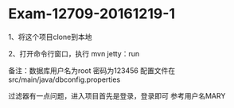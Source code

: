 # Exam-12709-20161219-1

1、将这个项目clone到本地

2、打开命令行窗口，执行 mvn jetty：run 

备注：数据库用户名为root  密码为123456   配置文件在src/main/java/dbconfig.properties

过滤器有一点问题，进入项目首先是登录，登录即可  参考用户名MARY
